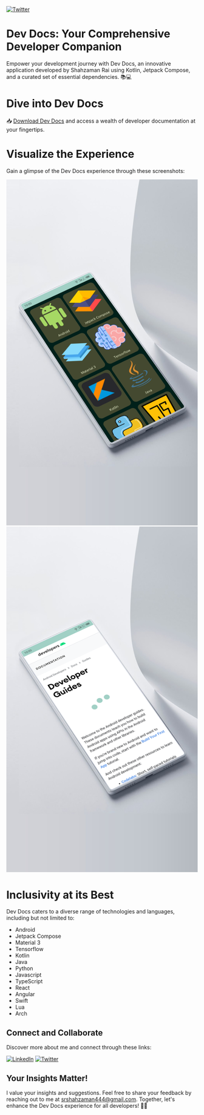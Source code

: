 [![Twitter](https://img.shields.io/twitter/follow/srZamanRai?label=Follow%20%7C%20Shahzaman&style=social)](https://twitter.com/SrZamanRai)

# Dev Docs: Your Comprehensive Developer Companion
Empower your development journey with Dev Docs, an innovative application developed by Shahzaman Rai using Kotlin, Jetpack Compose, and a curated set of essential dependencies. 📚💻

# Dive into Dev Docs
📥 [Download Dev Docs](https://github.com/ShahzamanRai/Dev_Docs/releases/download/1.1/DevDocs1.1.apk) and access a wealth of developer documentation at your fingertips.

# Visualize the Experience
Gain a glimpse of the Dev Docs experience through these screenshots:

![Main Screen](https://github.com/ShahzamanRai/Dev_Docs/blob/master/screenshots/DevAppMain.png)
![Document View](https://github.com/ShahzamanRai/Dev_Docs/blob/master/screenshots/DevAppView.png)

# Inclusivity at its Best
Dev Docs caters to a diverse range of technologies and languages, including but not limited to:

* Android
* Jetpack Compose
* Material 3
* Tensorflow
* Kotlin
* Java
* Python
* Javascript
* TypeScript
* React
* Angular
* Swift
* Lua
* Arch

## Connect and Collaborate
Discover more about me and connect through these links:

[![LinkedIn](https://img.shields.io/badge/linkedin-0A66C2?style=for-the-badge&logo=linkedin&logoColor=white)](https://www.linkedin.com/in/shah-zaman-rai/)
[![Twitter](https://img.shields.io/badge/twitter-1DA1F2?style=for-the-badge&logo=twitter&logoColor=white)](https://twitter.com/srZamanRai)

## Your Insights Matter!
I value your insights and suggestions. Feel free to share your feedback by reaching out to me at srshahzaman444@gmail.com. Together, let's enhance the Dev Docs experience for all developers! 📖🚀

